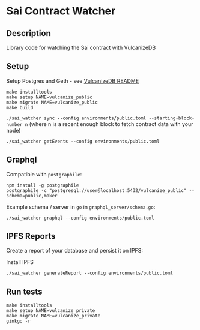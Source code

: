 # Sai Contract Watcher

## Description
Library code for watching the Sai contract with VulcanizeDB

## Setup
Setup Postgres and Geth - see [VulcanizeDB README](https://github.com/vulcanize/VulcanizeDB/blob/master/README.md)

```
make installtools
make setup NAME=vulcanize_public
make migrate NAME=vulcanize_public
make build
```

`./sai_watcher sync --config environments/public.toml --starting-block-number n` (where n is a recent enough block to fetch contract data with your node)

`./sai_watcher getEvents --config environments/public.toml`

## Graphql
Compatible with `postgraphile`:

```
npm install -g postgraphile
postgraphile -c "postgresql://user@localhost:5432/vulcanize_public" --schema=public,maker
```

Example schema / server in `go` in `graphql_server/schema.go`:

```
./sai_watcher graphql --config environments/public.toml
```

## IPFS Reports
Create a report of your database and persist it on IPFS:

Install IPFS

```
./sai_watcher generateReport --config environments/public.toml
```

## Run tests
```
make installtools
make setup NAME=vulcanize_private
make migrate NAME=vulcanize_private
ginkgo -r
```
